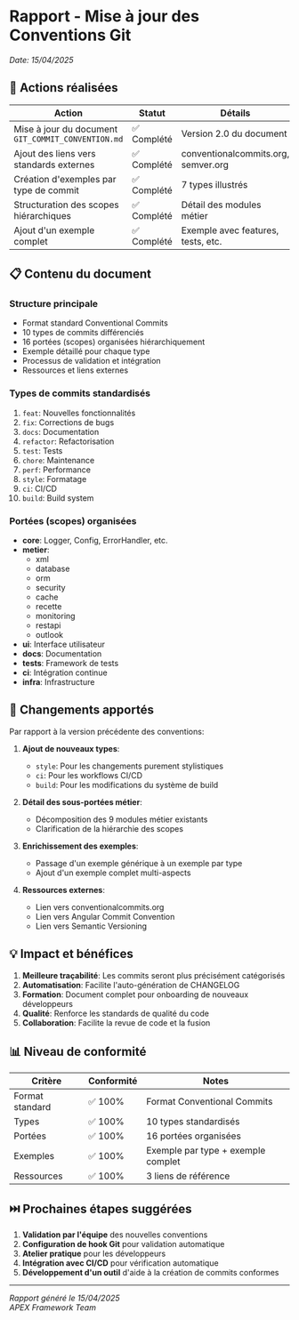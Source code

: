 # Rapport - Mise à jour des Conventions Git
*Date: 15/04/2025*

## 🎯 Actions réalisées

| Action | Statut | Détails |
|--------|--------|---------|
| Mise à jour du document `GIT_COMMIT_CONVENTION.md` | ✅ Complété | Version 2.0 du document |
| Ajout des liens vers standards externes | ✅ Complété | conventionalcommits.org, semver.org |
| Création d'exemples par type de commit | ✅ Complété | 7 types illustrés |
| Structuration des scopes hiérarchiques | ✅ Complété | Détail des modules métier |
| Ajout d'un exemple complet | ✅ Complété | Exemple avec features, tests, etc. |

## 📋 Contenu du document

### Structure principale
- Format standard Conventional Commits
- 10 types de commits différenciés
- 16 portées (scopes) organisées hiérarchiquement
- Exemple détaillé pour chaque type
- Processus de validation et intégration
- Ressources et liens externes

### Types de commits standardisés
1. `feat`: Nouvelles fonctionnalités
2. `fix`: Corrections de bugs
3. `docs`: Documentation
4. `refactor`: Refactorisation
5. `test`: Tests
6. `chore`: Maintenance
7. `perf`: Performance
8. `style`: Formatage
9. `ci`: CI/CD
10. `build`: Build system

### Portées (scopes) organisées
- **core**: Logger, Config, ErrorHandler, etc.
- **metier**: 
  - xml
  - database
  - orm
  - security
  - cache
  - recette
  - monitoring
  - restapi
  - outlook
- **ui**: Interface utilisateur
- **docs**: Documentation
- **tests**: Framework de tests
- **ci**: Intégration continue
- **infra**: Infrastructure

## 🔄 Changements apportés

Par rapport à la version précédente des conventions:

1. **Ajout de nouveaux types**:
   - `style`: Pour les changements purement stylistiques
   - `ci`: Pour les workflows CI/CD
   - `build`: Pour les modifications du système de build

2. **Détail des sous-portées métier**:
   - Décomposition des 9 modules métier existants
   - Clarification de la hiérarchie des scopes

3. **Enrichissement des exemples**:
   - Passage d'un exemple générique à un exemple par type
   - Ajout d'un exemple complet multi-aspects

4. **Ressources externes**:
   - Lien vers conventionalcommits.org
   - Lien vers Angular Commit Convention
   - Lien vers Semantic Versioning

## 💡 Impact et bénéfices

1. **Meilleure traçabilité**: Les commits seront plus précisément catégorisés
2. **Automatisation**: Facilite l'auto-génération de CHANGELOG
3. **Formation**: Document complet pour onboarding de nouveaux développeurs
4. **Qualité**: Renforce les standards de qualité du code
5. **Collaboration**: Facilite la revue de code et la fusion

## 📊 Niveau de conformité

| Critère | Conformité | Notes |
|---------|------------|-------|
| Format standard | ✅ 100% | Format Conventional Commits |
| Types | ✅ 100% | 10 types standardisés |
| Portées | ✅ 100% | 16 portées organisées |
| Exemples | ✅ 100% | Exemple par type + exemple complet |
| Ressources | ✅ 100% | 3 liens de référence |

## ⏭️ Prochaines étapes suggérées

1. **Validation par l'équipe** des nouvelles conventions
2. **Configuration de hook Git** pour validation automatique
3. **Atelier pratique** pour les développeurs
4. **Intégration avec CI/CD** pour vérification automatique
5. **Développement d'un outil** d'aide à la création de commits conformes

---

*Rapport généré le 15/04/2025*  
*APEX Framework Team* 